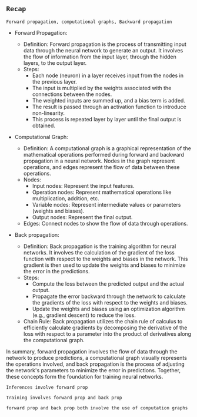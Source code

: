 ## `Recap`

`Forward propagation, computational graphs, Backward propagation`

- Forward Propagation:

    - Definition: Forward propagation is the process of transmitting input data through the neural network to generate an output. It involves the flow of information from the input layer, through the hidden layers, to the output layer.
    - Steps:
        - Each node (neuron) in a layer receives input from the nodes in the previous layer.
        - The input is multiplied by the weights associated with the connections between the nodes.
        - The weighted inputs are summed up, and a bias term is added.
        - The result is passed through an activation function to introduce non-linearity.
        - This process is repeated layer by layer until the final output is obtained.
- Computational Graph:

    - Definition: A computational graph is a graphical representation of the mathematical operations performed during forward and backward propagation in a neural network. Nodes in the graph represent operations, and edges represent the flow of data between these operations.
    - Nodes:
        - Input nodes: Represent the input features.
        - Operation nodes: Represent mathematical operations like multiplication, addition, etc.
        - Variable nodes: Represent intermediate values or parameters (weights and biases).
        - Output nodes: Represent the final output.
    - Edges:
Connect nodes to show the flow of data through operations.
- Back propagation:

    - Definition: Back propagation is the training algorithm for neural networks. It involves the calculation of the gradient of the loss function with respect to the weights and biases in the network. This gradient is then used to update the weights and biases to minimize the error in the predictions.
    - Steps:
        - Compute the loss between the predicted output and the actual output.
        - Propagate the error backward through the network to calculate the gradients of the loss with respect to the weights and biases.
        - Update the weights and biases using an optimization algorithm (e.g., gradient descent) to reduce the loss.
    - Chain Rule: Back propagation utilizes the chain rule of calculus to efficiently calculate gradients by decomposing the derivative of the loss with respect to a parameter into the product of derivatives along the computational graph.
  
In summary, forward propagation involves the flow of data through the network to produce predictions, a computational graph visually represents the operations involved, and back propagation is the process of adjusting the network's parameters to minimize the error in predictions. Together, these concepts form the foundation for training neural networks.

```
Inferences involve forward prop

Training involves forward prop and back prop

forward prop and back prop both involve the use of computation graphs
```